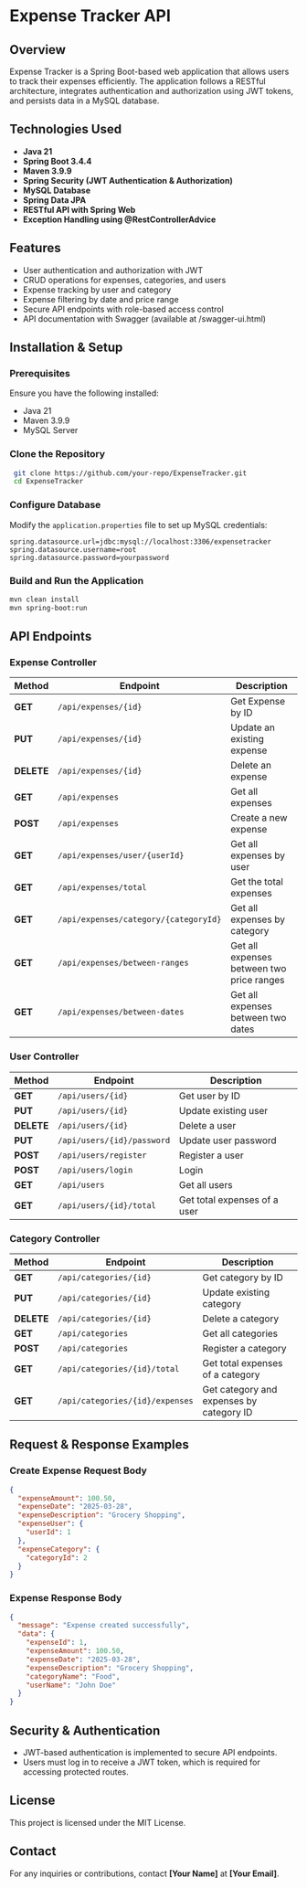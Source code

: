 # Expense Tracker API

## Overview
Expense Tracker is a Spring Boot-based web application that allows users to track their expenses efficiently. The application follows a RESTful architecture, integrates authentication and authorization using JWT tokens, and persists data in a MySQL database.

## Technologies Used
- **Java 21**
- **Spring Boot 3.4.4**
- **Maven 3.9.9**
- **Spring Security (JWT Authentication & Authorization)**
- **MySQL Database**
- **Spring Data JPA**
- **RESTful API with Spring Web**
- **Exception Handling using @RestControllerAdvice**

## Features
- User authentication and authorization with JWT
- CRUD operations for expenses, categories, and users
- Expense tracking by user and category
- Expense filtering by date and price range
- Secure API endpoints with role-based access control
- API documentation with Swagger (available at /swagger-ui.html)

## Installation & Setup
### Prerequisites
Ensure you have the following installed:
- Java 21
- Maven 3.9.9
- MySQL Server

### Clone the Repository
```sh
 git clone https://github.com/your-repo/ExpenseTracker.git
 cd ExpenseTracker
```

### Configure Database
Modify the `application.properties` file to set up MySQL credentials:
```properties
spring.datasource.url=jdbc:mysql://localhost:3306/expensetracker
spring.datasource.username=root
spring.datasource.password=yourpassword
```

### Build and Run the Application
```sh
mvn clean install
mvn spring-boot:run
```

## API Endpoints
### Expense Controller
| Method | Endpoint | Description |
|--------|---------|-------------|
| **GET** | `/api/expenses/{id}` | Get Expense by ID |
| **PUT** | `/api/expenses/{id}` | Update an existing expense |
| **DELETE** | `/api/expenses/{id}` | Delete an expense |
| **GET** | `/api/expenses` | Get all expenses |
| **POST** | `/api/expenses` | Create a new expense |
| **GET** | `/api/expenses/user/{userId}` | Get all expenses by user |
| **GET** | `/api/expenses/total` | Get the total expenses |
| **GET** | `/api/expenses/category/{categoryId}` | Get all expenses by category |
| **GET** | `/api/expenses/between-ranges` | Get all expenses between two price ranges |
| **GET** | `/api/expenses/between-dates` | Get all expenses between two dates |

### User Controller
| Method | Endpoint | Description |
|--------|---------|-------------|
| **GET** | `/api/users/{id}` | Get user by ID |
| **PUT** | `/api/users/{id}` | Update existing user |
| **DELETE** | `/api/users/{id}` | Delete a user |
| **PUT** | `/api/users/{id}/password` | Update user password |
| **POST** | `/api/users/register` | Register a user |
| **POST** | `/api/users/login` | Login |
| **GET** | `/api/users` | Get all users |
| **GET** | `/api/users/{id}/total` | Get total expenses of a user |

### Category Controller
| Method | Endpoint | Description |
|--------|---------|-------------|
| **GET** | `/api/categories/{id}` | Get category by ID |
| **PUT** | `/api/categories/{id}` | Update existing category |
| **DELETE** | `/api/categories/{id}` | Delete a category |
| **GET** | `/api/categories` | Get all categories |
| **POST** | `/api/categories` | Register a category |
| **GET** | `/api/categories/{id}/total` | Get total expenses of a category |
| **GET** | `/api/categories/{id}/expenses` | Get category and expenses by category ID |

## Request & Response Examples
### Create Expense Request Body
```json
{
  "expenseAmount": 100.50,
  "expenseDate": "2025-03-28",
  "expenseDescription": "Grocery Shopping",
  "expenseUser": {
    "userId": 1
  },
  "expenseCategory": {
    "categoryId": 2
  }
}
```

### Expense Response Body
```json
{
  "message": "Expense created successfully",
  "data": {
    "expenseId": 1,
    "expenseAmount": 100.50,
    "expenseDate": "2025-03-28",
    "expenseDescription": "Grocery Shopping",
    "categoryName": "Food",
    "userName": "John Doe"
  }
}
```

## Security & Authentication
- JWT-based authentication is implemented to secure API endpoints.
- Users must log in to receive a JWT token, which is required for accessing protected routes.

## License
This project is licensed under the MIT License.

## Contact
For any inquiries or contributions, contact **[Your Name]** at **[Your Email]**.

